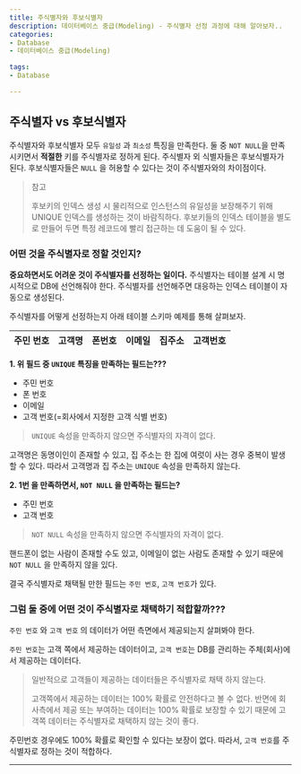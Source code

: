 ```yaml
---
title: 주식별자와 후보식별자
description: 데이터베이스 중급(Modeling) - 주식별자 선정 과정에 대해 알아보자..
categories:
- Database
- 데이터베이스 중급(Modeling)

tags:
- Database

---
```


<!-- more -->

## 주식별자 vs 후보식별자

주식별자와 후보식별자 모두 `유일성` 과 `최소성` 특징을 만족한다. 둘 중 `NOT NULL`을 만족시키면서 **적절한** 키를 주식별자로 정하게 된다. 주식별자 외 식별자들은 후보식별자가 된다. 후보식별자들은 `NULL` 을 허용할 수 있다는 것이 주식별자와의 차이점이다.

> 참고
>
> 후보키의 인덱스 생성 시 물리적으로 인스턴스의 유일성을 보장해주기 위해 UNIQUE 인덱스를 생성하는 것이 바람직하다. 후보키들의 인덱스 테이블을 별도로 만들어 두면 특정 레코드에 빨리 접근하는 데 도움이 될 수 있다.

### 어떤 것을 주식별자로 정할 것인지?

**중요하면서도 어려운 것이 주식별자를 선정하는 일이다.** 주식별자는 테이블 설계 시 명시적으로 DB에 선언해줘야 한다. 주식별자를 선언해주면 대응하는 인덱스 테이블이 자동으로 생성된다.

주식별자를 어떻게 선정하는지 아래 테이블 스키마 예제를 통해 살펴보자.

| 주민 번호 | 고객명 | 폰번호 | 이메일 | 집주소 | 고객번호 |
| ------ | --- | --- | --- | --- | --- |

**1. 위 필드 중 `UNIQUE` 특징을 만족하는 필드는???**
   - 주민 번호
   - 폰 번호
   - 이메일
   - 고객 번호(=회사에서 지정한 고객 식별 번호)

> `UNIQUE` 속성을 만족하지 않으면 주식별자의 자격이 없다.

고객명은 동명이인이 존재할 수 있고, 집 주소는 한 집에 여럿이 사는 경우 중복이 발생할 수 있다. 따라서 고객명과 집 주소는 `UNIQUE` 속성을 만족하지 않는다.

**2. 1번 을 만족하면서, `NOT NULL` 을 만족하는 필드는?**
  - 주민 번호
  - 고객 번호

> `NOT NULL` 속성을 만족하지 않으면 주식별자의 자격이 없다.

핸드폰이 없는 사람이 존재할 수도 있고, 이메일이 없는 사람도 존재할 수 있기 때문에 `NOT NULL` 을 만족하지 않을 있다.

결국 주식별자로 채택될 만한 필드는 `주민 번호`, `고객 번호`가 있다.

### 그럼 둘 중에 어떤 것이 주식별자로 채택하기 적합할까???

`주민 번호` 와 `고객 번호` 의 데이터가 어떤 측면에서 제공되는지 살펴봐야 한다.

`주민 번호`는 고객 쪽에서 제공하는 데이터이고, `고객 번호`는 DB를 관리하는 주체(회사)에서 제공하는 데이터다.

> 일반적으로 고객들이 제공하는 데이터들은 주식별자로 채택 하지 않는다.
>
> 고객쪽에서 제공하는 데이터는 100% 확률로 안전하다고 볼 수 없다. 반면에 회사측에서 제공 또는 부여하는 데이터는 100% 확률로 보장할 수 있기 때문에 고객쪽 데이터는 주식별자로 채택하지 않는 것이 좋다.

주민번호 경우에도 100% 확률로 확인할 수 있다는 보장이 없다. 따라서, `고객 번호`를 주식별자로 정하는 것이 적합하다.



---
